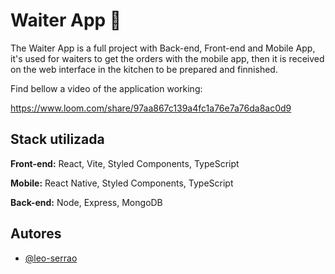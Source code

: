 # Waiter App 🤵

The Waiter App is a full project with Back-end, Front-end and Mobile App, it's used for waiters to get the orders with the mobile app, then it is received on the web interface in the kitchen to be prepared and finnished.

Find bellow a video of the application working: 

https://www.loom.com/share/97aa867c139a4fc1a76e7a76da8ac0d9




## Stack utilizada

**Front-end:** React, Vite, Styled Components, TypeScript

**Mobile:** React Native, Styled Components, TypeScript

**Back-end:** Node, Express, MongoDB




## Autores

- [@leo-serrao](https://github.com/leo-serrao)
